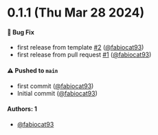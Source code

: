 # 0.1.1 (Thu Mar 28 2024)

#### 🐛 Bug Fix

- first release from template [#2](https://github.com/fabiocat93/pipepal/pull/2) ([@fabiocat93](https://github.com/fabiocat93))
- first release from pull request [#1](https://github.com/fabiocat93/pipepal/pull/1) ([@fabiocat93](https://github.com/fabiocat93))

#### ⚠️ Pushed to `main`

- first commit ([@fabiocat93](https://github.com/fabiocat93))
- Initial commit ([@fabiocat93](https://github.com/fabiocat93))

#### Authors: 1

- [@fabiocat93](https://github.com/fabiocat93)
